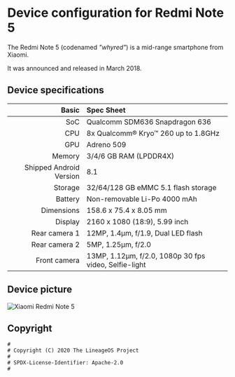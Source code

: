 # Device configuration for Redmi Note 5

The Redmi Note 5 (codenamed _"whyred"_) is a mid-range smartphone from Xiaomi.

It was announced and released in March 2018.

## Device specifications

Basic                   | Spec Sheet
-:                      | :-
SoC                     | Qualcomm SDM636 Snapdragon 636
CPU                     | 8x Qualcomm® Kryo™ 260 up to 1.8GHz
GPU                     | Adreno 509
Memory                  | 3/4/6 GB RAM (LPDDR4X)
Shipped Android Version | 8.1
Storage                 | 32/64/128 GB eMMC 5.1 flash storage
Battery                 | Non-removable Li-Po 4000 mAh
Dimensions              | 158.6 x 75.4 x 8.05 mm
Display                 | 2160 x 1080 (18:9), 5.99 inch
Rear camera 1           | 12MP, 1.4µm, f/1.9, Dual LED flash
Rear camera 2           | 5MP, 1.25µm, f/2.0
Front camera            | 13MP, 1.12µm, f/2.0, 1080p 30 fps video, Selfie-light

## Device picture

![Xiaomi Redmi Note 5](https://i01.appmifile.com/v1/MI_18455B3E4DA706226CF7535A58E875F0267/pms_1539574590.67679832!400x400!85.png "Xiaomi Redmi Note 5")

## Copyright

```
#
# Copyright (C) 2020 The LineageOS Project
#
# SPDX-License-Identifier: Apache-2.0
#
